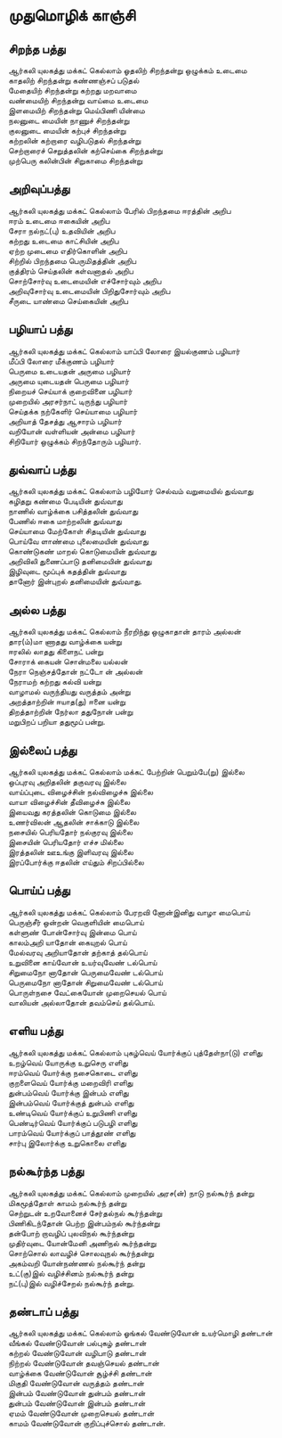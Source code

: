 
<h1>முதுமொழிக் காஞ்சி</h1>
<h2>சிறந்த பத்து</h2>
<p>
ஆர்கலி யுலகத்து மக்கட் கெல்லாம் ஓதலிற் சிறந்தன்று ஒழுக்கம் உடைமை<br/>
காதலிற் சிறந்தன்று கண்ணஞ்சப் படுதல்<br/>
மேதையிற் சிறந்தன்று கற்றது மறவாமை<br/>
வண்மையிற் சிறந்தன்று வாய்மை உடைமை<br/>
இளமையிற் சிறந்தன்று மெய்பிணி யின்மை<br/>
நலனுடை மையின் நாணுச் சிறந்தன்று<br/>
குலனுடை மையின் கற்புச் சிறந்தன்று<br/>
கற்றலின் கற்றாரை வழிபடுதல் சிறந்தன்று<br/>
செற்றாரைச் செறுத்தலின் கற்செய்கை சிறந்தன்று<br/>
முற்பெரு கலின்பின் சிறுகாமை சிறந்தன்று
</p>
<h2>அறிவுப்பத்து</h2>
<p>
ஆர்கலி யுலகத்து மக்கட் கெல்லாம் பேரில் பிறந்தமை ஈரத்தின் அறிப<br/>
ஈரம் உடைமை ஈகையின் அறிப<br/>
சேரா நல்நட்(பு) உதவியின் அறிப<br/>
கற்றது உடைமை காட்சியின் அறிப<br/>
ஏற்ற முடைமை எதிர்கொளின் அறிப<br/>
சிற்றில் பிறந்தமை பெருமிதத்தின் அறிப<br/>
குத்திரம் செய்தலின் கள்வனாதல் அறிப<br/>
சொற்சோர்வு உடைமையின் எச்சோர்வும் அறிப<br/>
அறிவுசோர்வு உடைமையின் பிறிதுசோர்வும் அறிப<br/>
சீருடை யாண்மை செய்கையின் அறிப
</p>
<h2>பழியாப் பத்து</h2>
<p>
ஆர்கலி யுலகத்து மக்கட் கெல்லாம் யாப்பி லோரை இயல்குணம் பழியார்<br/>
மீப்பி லோரை மீக்குணம் பழியார்<br/>
பெருமை உடையதன் அருமை பழியார்<br/>
அருமை யுடையதன் பெருமை பழியார்<br/>
நிறையச் செய்யாக் குறைவினை பழியார்<br/>
முறையில் அரசர்நாட் டிருந்து பழியார்<br/>
செய்தக்க நற்கேளிர் செய்யாமை பழியார்<br/>
அறியாத் தேசத்து ஆசாரம் பழியார்<br/>
வறியோன் வள்ளியன் அன்மை பழியார்<br/>
சிறியோர் ஒழுக்கம் சிறந்தோரும் பழியார்.
</p>
<h2>துவ்வாப் பத்து</h2>
<p>
ஆர்கலி யுலகத்து மக்கட் கெல்லாம் பழியோர் செல்வம் வறுமையில் துவ்வாது<br/>
கழிதறு கண்மை பேடியின் துவ்வாது<br/>
நாணில் வாழ்க்கை பசித்தலின் துவ்வாது<br/>
பேணில் ஈகை மாற்றலின் துவ்வாது<br/>
செய்யாமை மேற்கோள் சிதடியின் துவ்வாது<br/>
பொய்வே ளாண்மை புலைமையின் துவ்வாது<br/>
கொண்டுகண் மாறல் கொடுமையின் துவ்வாது<br/>
அறிவிலி துணைப்பாடு தனிமையின் துவ்வாது<br/>
இழிவுடை மூப்புக் கதத்தின் துவ்வாது<br/>
தானோர் இன்புறல் தனிமையின் துவ்வாது.
</p>
<h2>அல்ல பத்து</h2>
<p>
ஆர்கலி யுலகத்து மக்கட் கெல்லாம் நீரறிந்து ஒழுகாதான் தாரம் அல்லன்<br/>
தார(ம்)மா ணாதது வாழ்க்கை யன்று<br/>
ஈரலில் லாதது கிளைநட் பன்று<br/>
சோராக் கையன் சொன்மலை யல்லன்<br/>
நேரா நெஞ்சத்தோன் நட்டோ ன் அல்லன்<br/>
நேராமற் கற்றது கல்வி யன்று<br/>
வாழாமல் வருந்தியது வருத்தம் அன்று<br/>
அறத்தாற்றின் ஈயாத(து) ஈனை யன்று<br/>
திறத்தாற்றின் நேர்லா ததுநோன் பன்று<br/>
மறுபிறப் பறியா ததுமூப் பன்று.
</p>
<h2>இல்லைப் பத்து</h2>
<p>
ஆர்கலி யுலகத்து மக்கட் கெல்லாம் மக்கட் பேற்றின் பெறும்பே(று) இல்லை<br/>
ஒப்புரவு அறிதலின் தகுவரவு இல்லை<br/>
வாய்ப்புடை விழைச்சின் நல்விழைச்சு இல்லை<br/>
வாயா விழைச்சின் தீவிழைச்சு இல்லை<br/>
இயைவது கரத்தலின் கொடுமை இல்லை<br/>
உணர்விலன் ஆதலின் சாக்காடு இல்லை<br/>
நசையில் பெரியதோர் நல்குரவு இல்லை<br/>
இசையின் பெரியதோர் எச்ச மில்லை<br/>
இரத்தலின் ஊஉங்கு இளிவரவு இல்லை<br/>
இரப்போர்க்கு ஈதலின் எய்தும் சிறப்பில்லை
</p>
<h2>பொய்ப் பத்து</h2>
<p>
ஆர்கலி யுலகத்து மக்கட் கெல்லாம் பேரறவி னோன்இனிது வாழா மைபொய்<br/>
பெருஞ்சீர் ஒன்றன் வெகுளியின் மைபொய்<br/>
கள்ளுண் போன்சோர்வு இன்மை பொய்<br/>
காலம்அறி யாதோன் கையுறல் பொய்<br/>
மேல்வரவு அறியாதோன் தற்காத் தல்பொய்<br/>
உறுவினை காய்வோன் உயர்வுவேண் டல்பொய்<br/>
சிறுமைநோ னாதோன் பெருமைவேண் டல்பொய்<br/>
பெருமைநோ னாதோன் சிறுமைவேண் டல்பொய்<br/>
பொருள்நசை வேட்கையோன் முறைசெயல் பொய்<br/>
வாலியன் அல்லாதோன் தவம்செய் தல்பொய்.
</p>
<h2>எளிய பத்து</h2>
<p>
ஆர்கலி யுலகத்து மக்கட் கெல்லாம் புகழ்வெய் யோர்க்குப் புத்தேள்நா(டு) எளிது<br/>
உறழ்வெய் யோருக்கு உறுசெரு எளிது<br/>
ஈரம்வெய் யோர்க்கு நசைகொடை எளிது<br/>
குறளைவெய் யோர்க்கு மறைவிரி எளிது<br/>
துன்பம்வெய் யோர்க்கு இன்பம் எளிது<br/>
இன்பம்வெய் யோர்க்குத் துன்பம் எளிது<br/>
உண்டிவெய் யோர்க்குப் உறுபிணி எளிது<br/>
பெண்டிர்வெய் யோர்க்குப் படுபழி எளிது<br/>
பாரம்வெய் யோர்க்குப் பாத்தூண் எளிது<br/>
சார்பு இலோர்க்கு உறுகொலை எளிது
</p>
<h2>நல்கூர்ந்த பத்து</h2>
<p>
ஆர்கலி யுலகத்து மக்கட் கெல்லாம் முறையில் அரச(ன்) நாடு நல்கூர்ந் தன்று<br/>
மிகமூத்தோள் காமம் நல்கூர்ந் தன்று<br/>
செற்றுடன் உறவோனைச் சேர்தல்நல் கூர்ந்தன்று<br/>
பிணிகிடந்தோன் பெற்ற இன்பம்நல் கூர்ந்தன்று<br/>
தன்போற் றாவழிப் புலவிநல் கூர்ந்தன்று<br/>
முதிர்வுடை யோன்மேனி அணிநல் கூர்ந்தன்று<br/>
சொற்சொல் லாவழிச் சொலவுநல் கூர்ந்தன்று<br/>
அகம்வறி யோன்நண்ணல் நல்கூர்ந் தன்று<br/>
உட்(கு)இல் வழிச்சினம் நல்கூர்ந் தன்று<br/>
நட்(பு)இல் வழிச்சேறல் நல்கூர்ந் தன்று.
</p>
<h2>தண்டாப் பத்து</h2>
<p>
ஆர்கலி யுலகத்து மக்கட் கெல்லாம் ஓங்கல் வேண்டுவோன் உயர்மொழி தண்டான்<br/>
வீங்கல் வேண்டுவோன் பல்புகழ் தண்டான்<br/>
கற்றல் வேண்டுவோன் வழிபாடு தண்டான்<br/>
நிற்றல் வேண்டுவோன் தவஞ்செயல் தண்டான்<br/>
வாழ்க்கை வேண்டுவோன் சூழ்ச்சி தண்டான்<br/>
மிகுதி வேண்டுவோன் வருத்தம் தண்டான்<br/>
இன்பம் வேண்டுவோன் துன்பம் தண்டான்<br/>
துன்பம் வேண்டுவோன் இன்பம் தண்டான்<br/>
ஏமம் வேண்டுவோன் முறைசெயல் தண்டான்<br/>
காமம் வேண்டுவோன் குறிப்புச்சொல் தண்டான்.
</p>
